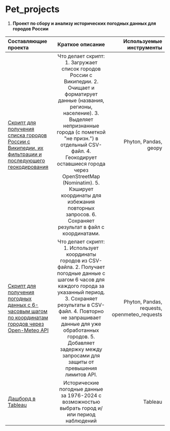 # Pet_projects

1. **Проект по сбору и анализу исторических погодных данных для городов России**

   
| Составляющие проекта  | Краткое описание  | Используемые инструменты |
|:----------------- |:-----------------:| ------------------------:|
|  [Скрипт для получения списка городов России с Википедии, их фильтрации и последующего геокодирования](https://github.com/NatalyaMoroz/My_project/blob/main/russian_cities_with_coords.py)                | Что делает скрипт:   1. Загружает список городов России с Википедии.   2. Очищает и форматирует данные (названия, регионы, население).   3. Выделяет непризнанные города (с пометкой "не призн.") в отдельный CSV-файл.   4. Геокодирует оставшиеся города через OpenStreetMap (Nominatim).   5. Кэширует координаты для избежания повторных запросов.   6. Сохраняет результат в файл с координатами. | Phyton, Pandas,  geopy  |
|  [Скрипт для получения погодных данных с 6-часовым шагом по координатам городов через Open-Meteo API](https://github.com/NatalyaMoroz/My_project/blob/main/fetch_hourly_weather.py)                | Что делает скрипт:   1. Использует координаты городов из CSV-файла.  2. Получает погодные данные с шагом 6 часов для каждого города за указанный период.  3. Сохраняет результаты в CSV-файл.   4. Повторно не запрашивает данные для уже обработанных городов.  5. Добавляет задержку между запросами для защиты от превышения лимитов API. | Phyton, Pandas,  requests, openmeteo_requests  |
|[Дашборд в Tableau](https://public.tableau.com/app/profile/natasha.moroz/viz/_17509571379170/sheet10) | Исторические погодные данные за 1976-2024 с возможностью выбрать город и/или период наблюдений | Tableau |
